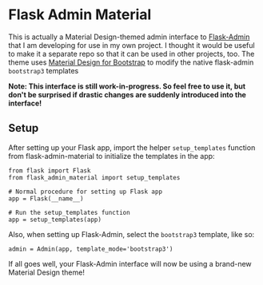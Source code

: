 # Flask Admin Material

This is actually a Material Design-themed admin interface to
[Flask-Admin](http://flask-admin.readthedocs.org/)
that I am developing for use in my own project. I thought it would be
useful to make it a separate repo so that it can be used in other projects,
too. The theme uses
[Material Design for Bootstrap](http://fezvrasta.github.io/bootstrap-material-design/)
to modify the native flask-admin `bootstrap3` templates

**Note: This interface is still work-in-progress. So feel free to use it,
but don't be surprised if drastic changes are suddenly introduced into the
interface!**

## Setup

After setting up your Flask app, import the helper `setup_templates` function
from flask-admin-material to initialize the templates in the app:

    from flask import Flask
    from flask_admin_material import setup_templates

    # Normal procedure for setting up Flask app
    app = Flask(__name__)

    # Run the setup_templates function
    app = setup_templates(app)
    
Also, when setting up Flask-Admin, select the `bootstrap3` template,
like so:

    admin = Admin(app, template_mode='bootstrap3')

If all goes well, your Flask-Admin interface will now be using a brand-new
Material Design theme!
